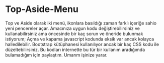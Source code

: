 # Top-Aside-Menu
Top ve Aside olarak iki menü, ikonlara basıldığı zaman farklı içeriğe sahio yeni pencereler açar.
Amacınıza uygun kodu değiştirebilirsiniz ve kullanabilirsiniz ama öncesinde bir kaç sorun ve öneride bulunmak istiyorum; Açma ve kapama javascript kodunda eksik var ancak kolayca halledilebilir. Bootstrap kütüphanesi kullanılıyor ancak bir kaç CSS kodu ile düzeltebilirsiniz.
Bu kodları internette bu tür bir kullanım aradığımda bulamadığım için paylaştım. Umarım işinize yarar.
